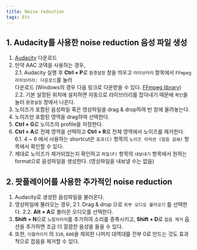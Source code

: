 ```yaml
---
title: Noise reduction
tags: Etc
---
```


<!--more-->

## 1. Audacity를 사용한 noise reduction 음성 파일 생성
1. [Audacity](https://www.audacityteam.org/download/) 다운로드
2. 만약 AAC 코덱을 사용하는 경우,  
2.1. Audacity 실행 후 **Ctrl + P**로 `환경설정` 창을 띄우고 `라이브러리` 항목에서 `FFmpeg 라이브러리: 다운로드`를 눌러  
다운로드 (Windows의 경우 다음 링크로 다운받을 수 있다. [FFmpeg library](https://lame.buanzo.org/ffmpeg-win-2.2.2.exe))  
2.2. 기본 설정된 위치에 설치하면 자동으로 라이브러리를 잡아내기 때문에 `확인`을 눌러 `환경설정` 창에서 나온다.
3. 노이즈가 포함된 음성파일 혹은 영상파일을 drag & drop하여 빈 창에 올려놓는다.
4. 노이즈만 포함된 영역을 drag하여 선택한다.
5. **Ctrl + G**로 노이즈의 profile을 저장한다.
6. **Ctrl + A**로 전체 영역을 선택하고 **Ctrl + R**로 전체 영역에서 노이즈를 제거한다.
6.1. 4 ~ 6 에서 사용하는 shortcut은 `효과(C)` 항목의 `노이즈 리덕션 (잡음 감쇄)` 항목에서 확인할 수 있다.
7. 제대로 노이즈가 제거되었는지 확인하고 `파일(F)` 항목의 `내보내기` 항목에서 원하는 format으로 음성파일을 생성한다. (영상파일을 내보낼 수는 없음)


## 2. 팟플레이어를 사용한 추가적인 noise reduction
1. Audacity로 생성한 음성파일을 불러온다.
2. 영상파일에 불러오는 경우,
2.1. Drag & drop 으로 `외부 오디오 불러오기` 를 선택한다.
2.2. **Alt + A**로 불러온 오디오를 선택한다.
3. **Shift + N**으로 `노말라이저`를 추가하여 소리를 증폭시키고, **Shift + D**로 `잡음 제거` 옵션을 추가하면 조금 더 깔끔한 음성을 들을 수 있다.
4. 또한, `이퀄라이저` 의 `310`, `600`을 제외한 나머지 대역대를 전부 0로 만드는 것도 효과적으로 잡음을 제거할 수 있다.
